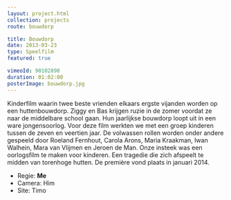 ```yaml
---
layout: project.html
collection: projects
route: bouwdorp

title: Bouwdorp
date: 2013-03-23
type: Speelfilm
featured: true

vimeoId: 90102898
duration: 01:02:00
posterImage: bouwdorp.jpg
---
```

Kinderfilm waarin twee beste vrienden
elkaars ergste vijanden worden op een
huttenbouwdorp. Ziggy en Bas krijgen ruzie
in de zomer voordat ze naar de
middelbare school gaan. Hun jaarlijkse
bouwdorp loopt uit in een ware
jongensoorlog. Voor deze film werkten we
met een groep kinderen tussen de zeven
en veertien jaar. De volwassen rollen
worden onder andere gespeeld door
Roeland Fernhout, Carola Arons, Maria
Kraakman, Iwan Walhein, Mara van
Vlijmen en Jeroen de Man. Onze
insteek was een oorlogsfilm te maken voor
kinderen. Een tragedie die zich afspeelt
te midden van torenhoge hutten. De
première vond plaats in januari 2014.

- Regie: **Me**
- Camera: Him
- Site: Timo
